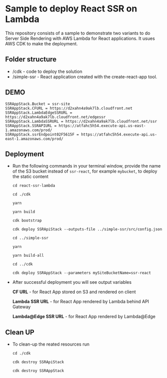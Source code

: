 # Sample to deploy React SSR on Lambda

This repository consists of a sample to demonstrate two variants to do Server Side Rendering with AWS Lambda for React applications.
It usues AWS CDK to make the deployment.


## Folder structure

- /cdk - code to deploy the solution 
- /simple-ssr - React application created with the create-react-app tool.

## DEMO
```
SSRAppStack.Bucket = ssr-site
SSRAppStack.CFURL = https://d2xahn4a9ak7lb.cloudfront.net
SSRAppStack.LambdaEdgeSSRURL = https://d2xahn4a9ak7lb.cloudfront.net/edgessr
SSRAppStack.LambdaSSRURL = https://d2xahn4a9ak7lb.cloudfront.net/ssr
SSRAppStack.SSRAPIURL = https://atfahc5h54.execute-api.us-east-1.amazonaws.com/prod/
SSRAppStack.ssrEndpoint02F5615F = https://atfahc5h54.execute-api.us-east-1.amazonaws.com/prod/

```

## Deployment

- Run the following commands in your terminal window, provide the name of the S3 bucket instead of `ssr-react`, for example `mybucket`, to deploy the static content

    `cd react-ssr-lambda`

    `cd ./cdk`

    `yarn`

    `yarn build`

    `cdk bootstrap`

    `cdk deploy SSRApiStack --outputs-file ../simple-ssr/src/config.json`

    `cd ../simple-ssr`

    `yarn`

    `yarn build-all`

    `cd ../cdk`

    `cdk deploy SSRAppStack --parameters mySiteBucketName=ssr-react`

- After successful deployment you will see output variables

    **CF URL** - for React App stored on S3 and rendered on client

    **Lambda SSR URL** - for React App rendered by Lambda behind API Gateway

    **Lambda@Edge SSR URL** - for React App rendered by Lambda@Edge

## Clean UP

- To clean-up the reated resources run

    `cd ./cdk`

    `cdk destroy SSRApiStack`
    
    `cdk destroy SSRAppStack`